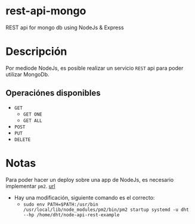 # rest-api-mongo
REST api for mongo db using NodeJs &amp; Express

# Descripción
Por mediode NodeJs, es posible realizar un servicio `REST` api para poder utilizar MongoDb.

## Operaciónes disponibles
- `GET`
  - `GET ONE`
  - `GET ALL`
- `POST`
- `PUT`
- `DELETE`

# Notas
Para poder hacer un deploy sobre una app de NodeJs, es necesario implementar `pm2`. [url](https://deploybot.com/blog/guest-post-how-to-set-up-and-deploy-nodejs-express-application-for-production)
- Hay una modificación, siguiente comando es el correcto:
  - `sudo env PATH=$PATH:/usr/bin /usr/local/lib/node_modules/pm2/bin/pm2 startup systemd -u dht --hp /home/dht/node-api-rest-example`